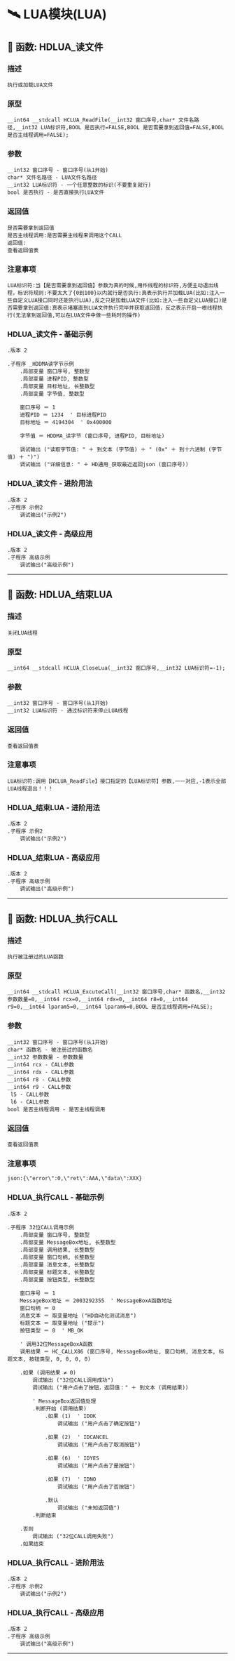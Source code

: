 # 🛰️ LUA模块(LUA)
## 📌 函数: HDLUA_读文件
### 描述
```
执行或加载LUA文件
```
### 原型
```
__int64 __stdcall HCLUA_ReadFile(__int32 窗口序号,char* 文件名路径,__int32 LUA标识符,BOOL 是否执行=FALSE,BOOL 是否需要拿到返回值=FALSE,BOOL 是否主线程调用=FALSE);
```
### 参数
```
__int32 窗口序号 - 窗口序号(从1开始)
char* 文件名路径 - LUA文件名路径
__int32 LUA标识符 - 一个任意整数的标识(不要重复就行)
bool 是否执行 - 是否直接执行LUA文件
```
### 返回值
```
是否需要拿到返回值
是否主线程调用:是否需要主线程来调用这个CALL
返回值:
查看返回值表
```
### 注意事项
```
LUA标识符:当【是否需要拿到返回值】参数为真的时候,用作线程的标识符,方便主动退出线程，标识符规则:不要太大了{0到100}以内就行是否执行:真表示执行并加载LUA(比如:注入一些自定义LUA接口同时还能执行LUA),反之只是加载LUA文件(比如:注入一些自定义LUA接口)是否需要拿到返回值:真表示堵塞直到LUA文件执行完毕并获取返回值，反之表示开启一根线程执行(无法拿到返回值,可以在LUA文件中做一些耗时的操作)
```
### HDLUA_读文件 - 基础示例
```
.版本 2

.子程序 _HDDMA读字节示例
    .局部变量 窗口序号, 整数型
    .局部变量 进程PID, 整数型
    .局部变量 目标地址, 长整数型
    .局部变量 字节值, 整数型
    
    窗口序号 ＝ 1
    进程PID ＝ 1234  ' 目标进程PID
    目标地址 ＝ 4194304  ' 0x400000
    
    字节值 ＝ HDDMA_读字节 (窗口序号, 进程PID, 目标地址)
    
    调试输出 ("读取字节值: " ＋ 到文本 (字节值) ＋ " (0x" ＋ 到十六进制 (字节值) ＋ ")")
    调试输出 ("详细信息: " ＋ HD通用_获取最近返回json (窗口序号))
```
### HDLUA_读文件 - 进阶用法
```
.版本 2
.子程序 示例2
    调试输出("示例2")
```
### HDLUA_读文件 - 高级应用
```
.版本 2
.子程序 高级示例
    调试输出("高级示例")
```

---
## 📌 函数: HDLUA_结束LUA
### 描述
```
关闭LUA线程
```
### 原型
```
__int64 __stdcall HCLUA_CloseLua(__int32 窗口序号,__int32 LUA标识符=-1);
```
### 参数
```
__int32 窗口序号 - 窗口序号(从1开始)
__int32 LUA标识符 - 通过标识符来停止LUA线程
```
### 返回值
```
查看返回值表
```
### 注意事项
```
LUA标识符:调用【HCLUA_ReadFile】接口指定的【LUA标识符】参数,一一对应,-1表示全部LUA线程退出！！！
```
### HDLUA_结束LUA - 进阶用法
```
.版本 2
.子程序 示例2
    调试输出("示例2")
```
### HDLUA_结束LUA - 高级应用
```
.版本 2
.子程序 高级示例
    调试输出("高级示例")
```

---
## 📌 函数: HDLUA_执行CALL
### 描述
```
执行被注册过的LUA函数
```
### 原型
```
__int64 __stdcall HCLUA_ExcuteCall(__int32 窗口序号,char* 函数名,__int32 参数数量=0,__int64 rcx=0,__int64 rdx=0,__int64 r8=0,__int64 r9=0,__int64 lparam5=0,__int64 lparam6=0,BOOL 是否主线程调用=FALSE);
```
### 参数
```
__int32 窗口序号 - 窗口序号(从1开始)
char* 函数名 - 被注册过的函数名
__int32 参数数量 - 参数数量
__int64 rcx - CALL参数
__int64 rdx - CALL参数
__int64 r8 - CALL参数
__int64 r9 - CALL参数
 l5 - CALL参数
 l6 - CALL参数
bool 是否主线程调用 - 是否主线程调用
```
### 返回值
```
查看返回值表
```
### 注意事项
```
json:{\"error\":0,\"ret\":AAA,\"data\":XXX}
```
### HDLUA_执行CALL - 基础示例
```
.版本 2

.子程序 32位CALL调用示例
    .局部变量 窗口序号, 整数型
    .局部变量 MessageBox地址, 长整数型
    .局部变量 调用结果, 长整数型
    .局部变量 窗口句柄, 长整数型
    .局部变量 消息文本, 长整数型
    .局部变量 标题文本, 长整数型
    .局部变量 按钮类型, 长整数型
    
    窗口序号 ＝ 1
    MessageBox地址 ＝ 2003292355  ' MessageBoxA函数地址
    窗口句柄 ＝ 0
    消息文本 ＝ 取变量地址 ("HD自动化测试消息")
    标题文本 ＝ 取变量地址 ("提示")
    按钮类型 ＝ 0  ' MB_OK
    
    ' 调用32位MessageBoxA函数
    调用结果 ＝ HC_CALLX86 (窗口序号, MessageBox地址, 窗口句柄, 消息文本, 标题文本, 按钮类型, 0, 0, 0, 0)
    
    .如果 (调用结果 ≠ 0)
        调试输出 ("32位CALL调用成功")
        调试输出 ("用户点击了按钮，返回值：" ＋ 到文本 (调用结果))
        
        ' MessageBox返回值处理
        .判断开始 (调用结果)
            .如果 (1)  ' IDOK
                调试输出 ("用户点击了确定按钮")
                
            .如果 (2)  ' IDCANCEL
                调试输出 ("用户点击了取消按钮")
                
            .如果 (6)  ' IDYES
                调试输出 ("用户点击了是按钮")
                
            .如果 (7)  ' IDNO
                调试输出 ("用户点击了否按钮")
                
            .默认
                调试输出 ("未知返回值")
        .判断结束
        
    .否则
        调试输出 ("32位CALL调用失败")
    .如果结束
```
### HDLUA_执行CALL - 进阶用法
```
.版本 2
.子程序 示例2
    调试输出("示例2")
```
### HDLUA_执行CALL - 高级应用
```
.版本 2
.子程序 高级示例
    调试输出("高级示例")
```

---
